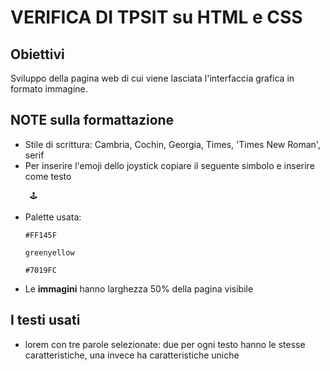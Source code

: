 # VERIFICA DI TPSIT su HTML e CSS

## Obiettivi
Sviluppo della pagina web di cui viene lasciata l'interfaccia grafica in formato immagine.

## NOTE sulla formattazione 

- Stile di scrittura: Cambria, Cochin, Georgia, Times, 'Times New Roman', serif 
- Per inserire l'emoji dello joystick copiare il seguente simbolo e inserire come testo
  ```
   🕹️
  ```   
- Palette usata:
  ```
  #FF145F
  ```
  ```
  greenyellow
  ```
  ```
  #7019FC
  ```
- Le **immagini** hanno larghezza 50% della pagina visibile

## I testi usati
- lorem con tre parole selezionate: due per ogni testo hanno le stesse caratteristiche, una invece ha caratteristiche uniche
